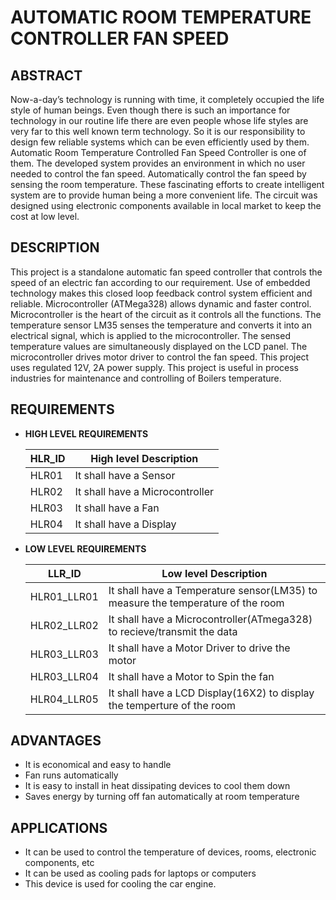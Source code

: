 # **AUTOMATIC ROOM TEMPERATURE CONTROLLER FAN SPEED**

## **ABSTRACT**
Now-a-day’s technology is running with time, it completely occupied the life style of human beings. Even though there is such an importance for technology in our routine life there are even people whose life styles are very far to this well known term technology. So it is our responsibility to design few reliable systems which can be even efficiently used by them. Automatic Room Temperature Controlled Fan Speed Controller is one of them. The developed system provides an environment in which no user needed to control the fan speed. Automatically control the fan speed by sensing the room temperature. These fascinating efforts to create intelligent system are to provide human being a more convenient life. The circuit was designed using electronic components available in local market to keep the cost at low level.


## **DESCRIPTION**
This project is a standalone automatic fan speed controller that controls the speed of an electric fan according to our requirement. Use of embedded technology makes this closed loop feedback control system efficient and reliable. Microcontroller (ATMega328) allows dynamic and faster control. Microcontroller is the heart of the circuit as it controls all the functions.
The temperature sensor LM35 senses the temperature and converts it into an electrical signal, which is applied to the microcontroller. The sensed temperature values are simultaneously displayed on the LCD panel. The microcontroller drives motor driver to control the fan speed. This project uses regulated 12V, 2A power supply. This project is useful in process industries for maintenance and controlling of Boilers temperature.

## **REQUIREMENTS**

- **HIGH LEVEL REQUIREMENTS**

  |HLR_ID|High level Description|
  ---|---|
  |HLR01|It shall have a Sensor|
  |HLR02|It shall have a Microcontroller|
  |HLR03|It shall have a Fan|
  |HLR04|It shall have a Display|

- **LOW LEVEL REQUIREMENTS**

  |LLR_ID|Low level Description|
  ---|---|
  |HLR01_LLR01|It shall have a Temperature sensor(LM35) to measure the temperature of the room|
  |HLR02_LLR02|It shall have a Microcontroller(ATmega328) to recieve/transmit the data|
  |HLR03_LLR03|It shall have a Motor Driver to drive the motor|
  |HLR03_LLR04|It shall have a Motor to Spin the fan|
  |HLR04_LLR05|It shall have a LCD Display(16X2) to display the temperture of the room| 



## **ADVANTAGES**
- It is economical and easy to handle
- Fan runs automatically
- It is easy to install in heat dissipating devices to cool them down
- Saves energy by turning off fan automatically at room temperature



## **APPLICATIONS**
- It can be used to control the temperature of devices, rooms, electronic components, etc
- It can be used as cooling pads for laptops or computers
- This device is used for cooling the car engine.